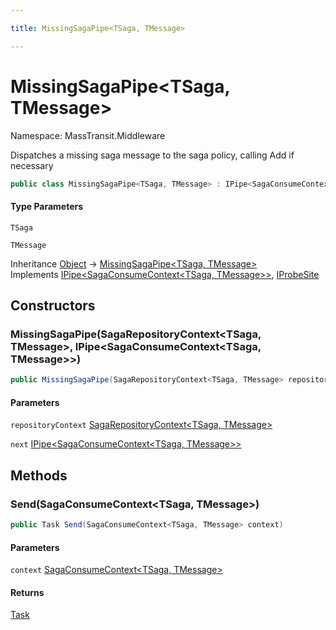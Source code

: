 ```yaml
---

title: MissingSagaPipe<TSaga, TMessage>

---
```


# MissingSagaPipe\<TSaga, TMessage\>

Namespace: MassTransit.Middleware

Dispatches a missing saga message to the saga policy, calling Add if necessary

```csharp
public class MissingSagaPipe<TSaga, TMessage> : IPipe<SagaConsumeContext<TSaga, TMessage>>, IProbeSite
```

#### Type Parameters

`TSaga`<br/>

`TMessage`<br/>

Inheritance [Object](https://learn.microsoft.com/en-us/dotnet/api/system.object) → [MissingSagaPipe\<TSaga, TMessage\>](../masstransit-middleware/missingsagapipe-2)<br/>
Implements [IPipe\<SagaConsumeContext\<TSaga, TMessage\>\>](../../masstransit-abstractions/masstransit/ipipe-1), [IProbeSite](../../masstransit-abstractions/masstransit/iprobesite)

## Constructors

### **MissingSagaPipe(SagaRepositoryContext\<TSaga, TMessage\>, IPipe\<SagaConsumeContext\<TSaga, TMessage\>\>)**

```csharp
public MissingSagaPipe(SagaRepositoryContext<TSaga, TMessage> repositoryContext, IPipe<SagaConsumeContext<TSaga, TMessage>> next)
```

#### Parameters

`repositoryContext` [SagaRepositoryContext\<TSaga, TMessage\>](../masstransit-saga/sagarepositorycontext-2)<br/>

`next` [IPipe\<SagaConsumeContext\<TSaga, TMessage\>\>](../../masstransit-abstractions/masstransit/ipipe-1)<br/>

## Methods

### **Send(SagaConsumeContext\<TSaga, TMessage\>)**

```csharp
public Task Send(SagaConsumeContext<TSaga, TMessage> context)
```

#### Parameters

`context` [SagaConsumeContext\<TSaga, TMessage\>](../../masstransit-abstractions/masstransit/sagaconsumecontext-2)<br/>

#### Returns

[Task](https://learn.microsoft.com/en-us/dotnet/api/system.threading.tasks.task)<br/>
